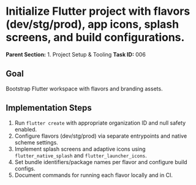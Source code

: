 # Initialize Flutter project with flavors (dev/stg/prod), app icons, splash screens, and build configurations.

**Parent Section:** 1. Project Setup & Tooling
**Task ID:** 006

## Goal
Bootstrap Flutter workspace with flavors and branding assets.

## Implementation Steps
1. Run `flutter create` with appropriate organization ID and null safety enabled.
2. Configure flavors (dev/stg/prod) via separate entrypoints and native scheme settings.
3. Implement splash screens and adaptive icons using `flutter_native_splash` and `flutter_launcher_icons`.
4. Set bundle identifiers/package names per flavor and configure build configs.
5. Document commands for running each flavor locally and in CI.
